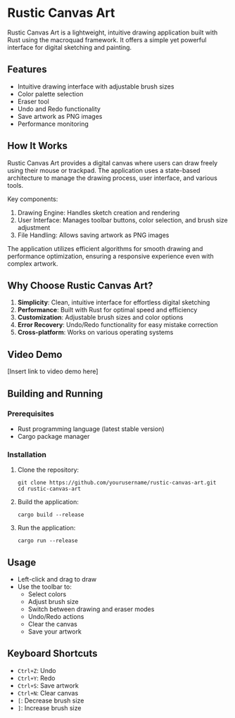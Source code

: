 # Rustic Canvas Art

Rustic Canvas Art is a lightweight, intuitive drawing application built with Rust using the macroquad framework. It offers a simple yet powerful interface for digital sketching and painting.

## Features

- Intuitive drawing interface with adjustable brush sizes
- Color palette selection
- Eraser tool
- Undo and Redo functionality
- Save artwork as PNG images
- Performance monitoring

## How It Works

Rustic Canvas Art provides a digital canvas where users can draw freely using their mouse or trackpad. The application uses a state-based architecture to manage the drawing process, user interface, and various tools.

Key components:

1. Drawing Engine: Handles sketch creation and rendering
2. User Interface: Manages toolbar buttons, color selection, and brush size adjustment
3. File Handling: Allows saving artwork as PNG images

The application utilizes efficient algorithms for smooth drawing and performance optimization, ensuring a responsive experience even with complex artwork.

## Why Choose Rustic Canvas Art?

1. **Simplicity**: Clean, intuitive interface for effortless digital sketching
2. **Performance**: Built with Rust for optimal speed and efficiency
3. **Customization**: Adjustable brush sizes and color options
4. **Error Recovery**: Undo/Redo functionality for easy mistake correction
5. **Cross-platform**: Works on various operating systems

## Video Demo

[Insert link to video demo here]

## Building and Running

### Prerequisites

- Rust programming language (latest stable version)
- Cargo package manager

### Installation

1. Clone the repository:

   ```
   git clone https://github.com/yourusername/rustic-canvas-art.git
   cd rustic-canvas-art
   ```

2. Build the application:

   ```
   cargo build --release
   ```

3. Run the application:
   ```
   cargo run --release
   ```

## Usage

- Left-click and drag to draw
- Use the toolbar to:
  - Select colors
  - Adjust brush size
  - Switch between drawing and eraser modes
  - Undo/Redo actions
  - Clear the canvas
  - Save your artwork

## Keyboard Shortcuts

- `Ctrl+Z`: Undo
- `Ctrl+Y`: Redo
- `Ctrl+S`: Save artwork
- `Ctrl+N`: Clear canvas
- `[`: Decrease brush size
- `]`: Increase brush size
